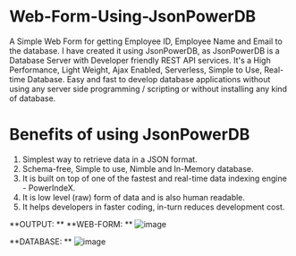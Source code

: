 # Web-Form-Using-JsonPowerDB
A Simple Web Form for getting Employee ID, Employee Name and Email to the database. I have created it using JsonPowerDB, as JsonPowerDB is a Database Server with Developer friendly REST API services. It's a High Performance, Light Weight, Ajax Enabled, Serverless, Simple to Use, Real-time Database. Easy and fast to develop database applications without using any server side programming / scripting or without installing any kind of database.

# Benefits of using JsonPowerDB
1. Simplest way to retrieve data in a JSON format.
2. Schema-free, Simple to use, Nimble and In-Memory database.
3. It is built on top of one of the fastest and real-time data indexing engine - PowerIndeX.
4. It is low level (raw) form of data and is also human readable.
5. It helps developers in faster coding, in-turn reduces development cost.

**OUTPUT: **
**WEB-FORM: **
![image](https://user-images.githubusercontent.com/51441336/120533723-ab6ba480-c3fe-11eb-83fe-237f545a69bd.png)

**DATABASE: **
![image](https://user-images.githubusercontent.com/51441336/120534266-44022480-c3ff-11eb-8f20-d756297416c6.png)
